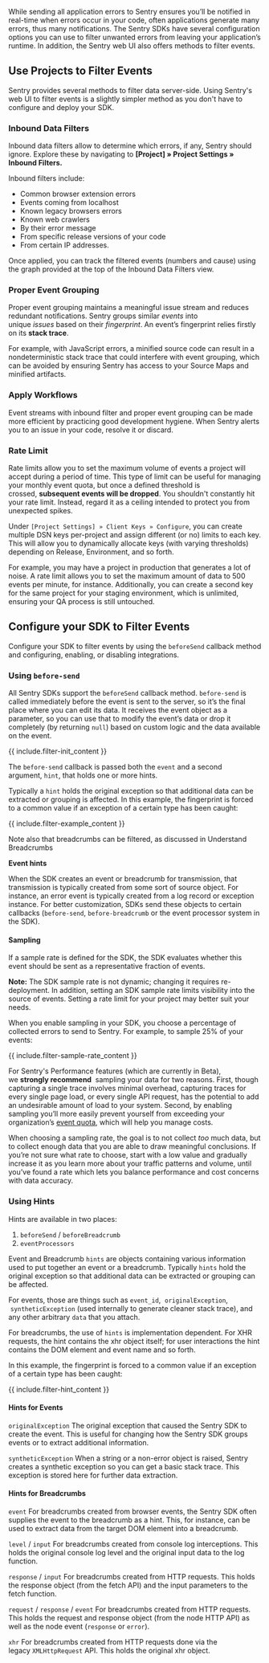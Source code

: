 <!--
Guideline: This page is common to all SDKs; it is stored in the common folder, nested under _includes/common. To use, 

1. Add a folder with the name of the platform you are documenting to the _documentation/sdks structure (for example, _documentation/sdks/javascript) 
2. Create a new config-<sdk>-intro.md file in _documentation/sdks/<platform-name> 
3. Create the defined `include` statements and add them to the configuration-intro.md file

If you have questions, please ask Fiona or Daniel. 

**The objective for this page is that a developer can view easily the configuration options for the SDK; each page _must_ have a description that includes a summary of what the page provides to the developer. Simply linking the page is insufficient.**
-->
While sending all application errors to Sentry ensures you’ll be notified in real-time when errors occur in your code, often applications generate many errors, thus many notifications. The Sentry SDKs have several configuration options you can use to filter unwanted errors from leaving your application’s runtime. In addition, the Sentry web UI also offers methods to filter events.

## Use Projects to Filter Events

Sentry provides several methods to filter data server-side. Using Sentry's web UI to filter events is a slightly simpler method as you don't have to configure and deploy your SDK.

### Inbound Data Filters

Inbound data filters allow to determine which errors, if any, Sentry should ignore. Explore these by navigating to **[Project] » Project Settings » Inbound Filters.**

Inbound filters include:

- Common browser extension errors
- Events coming from localhost
- Known legacy browsers errors
- Known web crawlers
- By their error message
- From specific release versions of your code
- From certain IP addresses.

Once applied, you can track the filtered events (numbers and cause) using the graph provided at the top of the Inbound Data Filters view.

<!-- TO DO: add screen shot-->

### Proper Event Grouping

Proper event grouping maintains a meaningful issue stream and reduces redundant notifications. Sentry groups similar *events* into unique *issues* based on their *fingerprint*. An event’s fingerprint relies firstly on its **stack trace**.

For example, with JavaScript errors, a minified source code can result in a nondeterministic stack trace that could interfere with event grouping, which can be avoided by ensuring Sentry has access to your Source Maps and minified artifacts. 

<!-- TO DO: add screen shot-->

### Apply Workflows

Event streams with inbound filter and proper event grouping can be made more efficient by practicing good development hygiene. When Sentry alerts you to an issue in your code, resolve it or discard. 

### Rate Limit

Rate limits allow you to set the maximum volume of events a project will accept during a period of time. This type of limit can be useful for managing your monthly event quota, but once a defined threshold is crossed, **subsequent events will be dropped**. You shouldn't constantly hit your rate limit. Instead, regard it as a ceiling intended to protect you from unexpected spikes.

Under `[Project Settings] » Client Keys » Configure`, you can create multiple DSN keys per-project and assign different (or no) limits to each key. This will allow you to dynamically allocate keys (with varying thresholds) depending on Release, Environment, and so forth.

For example, you may have a project in production that generates a lot of noise. A rate limit allows you to set the maximum amount of data to 500 events per minute, for instance. Additionally, you can create a second key for the same project for your staging environment, which is unlimited, ensuring your QA process is still untouched.

<!-- TO DO: add screen shot-->

## Configure your SDK to Filter Events

Configure your SDK to filter events by using the `beforeSend` callback method and configuring, enabling, or disabling integrations.

### Using `before-send`

All Sentry SDKs support the `beforeSend` callback method. `before-send` is called immediately before the event is sent to the server, so it’s the final place where you can edit its data. It receives the event object as a parameter, so you can use that to modify the event’s data or drop it completely (by returning `null`) based on custom logic and the data available on the event.

{{ include.filter-init_content }}
<!-- Guideline: add the `init` call for the SDK your are documenting -->

The `before-send` callback is passed both the `event` and a second argument, `hint`, that holds one or more hints. 

Typically a `hint` holds the original exception so that additional data can be extracted or grouping is affected. In this example, the fingerprint is forced to a common value if an exception of a certain type has been caught:

{{ include.filter-example_content }}
<!-- Guideline: add a code sample that supports this example for the SDK your are documenting -->


Note also that breadcrumbs can be filtered, as discussed in Understand Breadcrumbs <!-- TO DO : add link-->

**Event hints**

When the SDK creates an event or breadcrumb for transmission, that transmission is typically created from some sort of source object. For instance, an error event is typically created from a log record or exception instance. For better customization, SDKs send these objects to certain callbacks (`before-send`, `before-breadcrumb` or the event processor system in the SDK).

#### Sampling

If a sample rate is defined for the SDK, the SDK evaluates whether this event should be sent as a representative fraction of events. 

**Note:** The SDK sample rate is not dynamic; changing it requires re-deployment. In addition, setting an SDK sample rate limits visibility into the source of events. Setting a rate limit for your project may better suit your needs.

When you enable sampling in your SDK, you choose a percentage of collected errors to send to Sentry. For example, to sample 25% of your events:

{{ include.filter-sample-rate_content }}
<!-- Guideline: add a code sample that supports sampling at 25% example for the SDK your are documenting -->

For Sentry's Performance features (which are currently in Beta), we **strongly recommend**  sampling your data for two reasons. First, though capturing a single trace involves minimal overhead, capturing traces for every single page load, or every single API request, has the potential to add an undesirable amount of load to your system. Second, by enabling sampling you’ll more easily prevent yourself from exceeding your organization’s [event quota](/accounts/quotas/), which will help you manage costs.

When choosing a sampling rate, the goal is to not collect *too* much data, but to collect enough data that you are able to draw meaningful conclusions. If you’re not sure what rate to choose, start with a low value and gradually increase it as you learn more about your traffic patterns and volume, until you’ve found a rate which lets you balance performance and cost concerns with data accuracy.

### Using Hints

Hints are available in two places: 

1. `beforeSend` / `beforeBreadcrumb` 
2. `eventProcessors` 

Event and Breadcrumb `hints` are objects containing various information used to put together an event or a breadcrumb. Typically `hints` hold the original exception so that additional data can be extracted or grouping can be affected. 

For events, those are things such as `event_id`,  `originalException`,  `syntheticException` (used internally to generate cleaner stack trace), and any other arbitrary `data` that you attach. 

For breadcrumbs, the use of `hints` is implementation dependent. For XHR requests, the hint contains the xhr object itself; for user interactions the hint contains the DOM element and event name and so forth.

In this example, the fingerprint is forced to a common value if an exception of a certain type has been caught:

{{ include.filter-hint_content }}
<!-- Guideline: add a code sample that supports the SDK your are documenting -->

#### Hints for Events

`originalException`     The original exception that caused the Sentry SDK to create the event. This is useful for changing how the Sentry SDK groups events or to extract additional information.

`syntheticException`    When a string or a non-error object is raised, Sentry creates a synthetic exception so you can get a basic stack trace. This exception is stored here for further data extraction.

#### Hints for Breadcrumbs

`event` For breadcrumbs created from browser events, the Sentry SDK often supplies the event to the breadcrumb as a hint. This, for instance, can be used to extract data from the target DOM element into a breadcrumb.

`level` / `input`   For breadcrumbs created from console log interceptions. This holds the original console log level and the original input data to the log function.

`response` / `input`    For breadcrumbs created from HTTP requests. This holds the response object (from the fetch API) and the input parameters to the fetch function.

`request` / `response` / `event`    For breadcrumbs created from HTTP requests. This holds the request and response object (from the node HTTP API) as well as the node event (`response` or `error`).

`xhr`   For breadcrumbs created from HTTP requests done via the legacy `XMLHttpRequest` API. This holds the original xhr object.